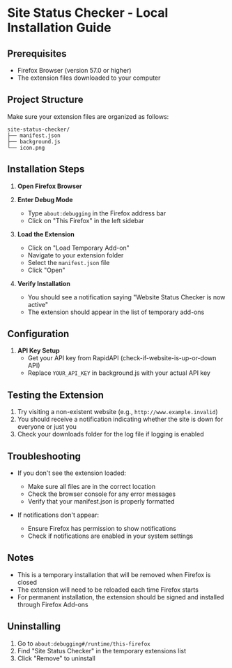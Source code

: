 # Site Status Checker - Local Installation Guide

## Prerequisites
- Firefox Browser (version 57.0 or higher)
- The extension files downloaded to your computer

## Project Structure
Make sure your extension files are organized as follows:
```
site-status-checker/
├── manifest.json
├── background.js
└── icon.png
```

## Installation Steps

1. **Open Firefox Browser**

2. **Enter Debug Mode**
   - Type `about:debugging` in the Firefox address bar
   - Click on "This Firefox" in the left sidebar

3. **Load the Extension**
   - Click on "Load Temporary Add-on"
   - Navigate to your extension folder
   - Select the `manifest.json` file
   - Click "Open"

4. **Verify Installation**
   - You should see a notification saying "Website Status Checker is now active"
   - The extension should appear in the list of temporary add-ons

## Configuration

1. **API Key Setup**
   - Get your API key from RapidAPI (check-if-website-is-up-or-down API)
   - Replace `YOUR_API_KEY` in background.js with your actual API key

## Testing the Extension

1. Try visiting a non-existent website (e.g., `http://www.example.invalid`)
2. You should receive a notification indicating whether the site is down for everyone or just you
3. Check your downloads folder for the log file if logging is enabled

## Troubleshooting

- If you don't see the extension loaded:
  - Make sure all files are in the correct location
  - Check the browser console for any error messages
  - Verify that your manifest.json is properly formatted

- If notifications don't appear:
  - Ensure Firefox has permission to show notifications
  - Check if notifications are enabled in your system settings

## Notes

- This is a temporary installation that will be removed when Firefox is closed
- The extension will need to be reloaded each time Firefox starts
- For permanent installation, the extension should be signed and installed through Firefox Add-ons

## Uninstalling

1. Go to `about:debugging#/runtime/this-firefox`
2. Find "Site Status Checker" in the temporary extensions list
3. Click "Remove" to uninstall